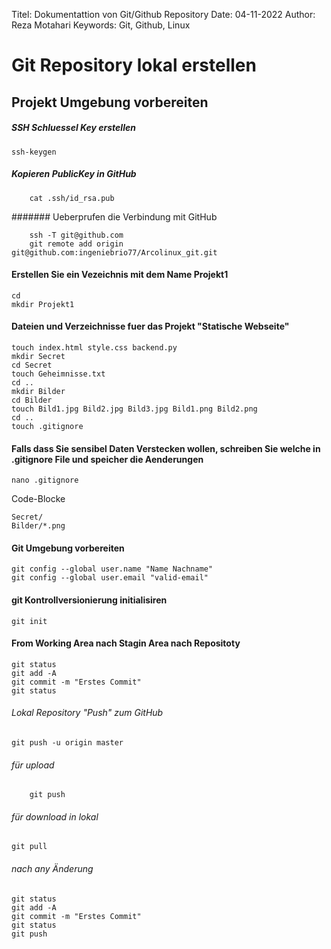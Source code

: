 

Titel:      Dokumentattion von Git/Github Repository
Date:       04-11-2022
Author:     Reza Motahari
Keywords:   Git, Github, Linux


# Git Repository lokal erstellen

## Projekt Umgebung vorbereiten

##### SSH Schluessel Key erstellen

	ssh-keygen

##### Kopieren PublicKey in GitHub
		
		cat .ssh/id_rsa.pub

####### Ueberprufen die Verbindung mit GitHub

		ssh -T git@github.com
		git remote add origin git@github.com:ingeniebrio77/Arcolinux_git.git
		

#### Erstellen Sie ein Vezeichnis mit dem Name Projekt1

    cd
    mkdir Projekt1

#### Dateien und Verzeichnisse fuer das Projekt "Statische Webseite"

    touch index.html style.css backend.py 
    mkdir Secret
    cd Secret
    touch Geheimnisse.txt
    cd ..
    mkdir Bilder
    cd Bilder
    touch Bild1.jpg Bild2.jpg Bild3.jpg Bild1.png Bild2.png
    cd ..
    touch .gitignore

#### Falls dass Sie sensibel Daten Verstecken wollen, schreiben Sie welche in .gitignore File und speicher die Aenderungen

    nano .gitignore

Code-Blocke

    Secret/
    Bilder/*.png

#### Git Umgebung vorbereiten

    git config --global user.name "Name Nachname"
    git config --global user.email "valid-email"

#### git Kontrollversionierung initialisiren

    git init

#### From Working Area nach Stagin Area nach Repositoty

    git status
    git add -A
    git commit -m "Erstes Commit"
    git status

###### Lokal Repository "Push" zum GitHub
    git push -u origin master

###### für upload 
        git push

######  für download in lokal 
	git pull

######  nach any Änderung 
    git status
    git add -A
    git commit -m "Erstes Commit"
    git status
    git push

#####    
    
